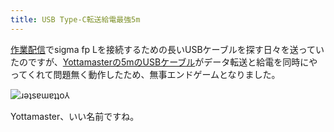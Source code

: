```yaml
---
title: USB Type-C転送給電最強5m
---
```

[作業配信](https://www.youtube.com/c/r7kamura)でsigma fp Lを接続するための長いUSBケーブルを探す日々を送っていたのですが、[Yottamasterの5mのUSBケーブル](https://www.amazon.co.jp/dp/B09Y1BY75P)がデータ転送と給電を同時にやってくれて問題無く動作したため、無事エンドゲームとなりました。

![](https://lh6.googleusercontent.com/e6aSlCXLj1ybARq1o04oFFtS55k9kPpQHIjGHXTXH4KC6ep9tvvVTgbBiUloGqCqU22nVA6Bz8GGJxftwWbbwGQxsKNVfWZQQtctXbWu1IxmBlpNS4qpm-QJ1azJTCMGKddXUu4NmXTuT5klxw6NgYc "ɹǝʇsɐɯɐʇʇo⅄")

Yottamaster、いい名前ですね。
